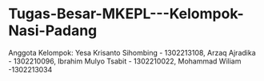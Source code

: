 # Tugas-Besar-MKEPL---Kelompok-Nasi-Padang
Anggota Kelompok: Yesa Krisanto Sihombing - 1302213108, Arzaq Ajradika - 1302210096, Ibrahim Mulyo Tsabit - 1302210022, Mohammad Wiliam -1302213034
